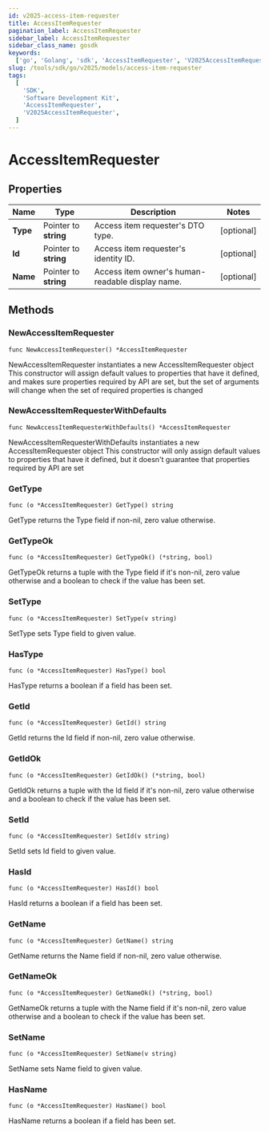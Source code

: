 ```yaml
---
id: v2025-access-item-requester
title: AccessItemRequester
pagination_label: AccessItemRequester
sidebar_label: AccessItemRequester
sidebar_class_name: gosdk
keywords:
  ['go', 'Golang', 'sdk', 'AccessItemRequester', 'V2025AccessItemRequester']
slug: /tools/sdk/go/v2025/models/access-item-requester
tags:
  [
    'SDK',
    'Software Development Kit',
    'AccessItemRequester',
    'V2025AccessItemRequester',
  ]
---
```


# AccessItemRequester

## Properties

| Name | Type | Description | Notes |
| --- | --- | --- | --- |
| **Type** | Pointer to **string** | Access item requester's DTO type. | [optional] |
| **Id** | Pointer to **string** | Access item requester's identity ID. | [optional] |
| **Name** | Pointer to **string** | Access item owner's human-readable display name. | [optional] |

## Methods

### NewAccessItemRequester

`func NewAccessItemRequester() *AccessItemRequester`

NewAccessItemRequester instantiates a new AccessItemRequester object This constructor will assign default values to properties that have it defined, and makes sure properties required by API are set, but the set of arguments will change when the set of required properties is changed

### NewAccessItemRequesterWithDefaults

`func NewAccessItemRequesterWithDefaults() *AccessItemRequester`

NewAccessItemRequesterWithDefaults instantiates a new AccessItemRequester object This constructor will only assign default values to properties that have it defined, but it doesn't guarantee that properties required by API are set

### GetType

`func (o *AccessItemRequester) GetType() string`

GetType returns the Type field if non-nil, zero value otherwise.

### GetTypeOk

`func (o *AccessItemRequester) GetTypeOk() (*string, bool)`

GetTypeOk returns a tuple with the Type field if it's non-nil, zero value otherwise and a boolean to check if the value has been set.

### SetType

`func (o *AccessItemRequester) SetType(v string)`

SetType sets Type field to given value.

### HasType

`func (o *AccessItemRequester) HasType() bool`

HasType returns a boolean if a field has been set.

### GetId

`func (o *AccessItemRequester) GetId() string`

GetId returns the Id field if non-nil, zero value otherwise.

### GetIdOk

`func (o *AccessItemRequester) GetIdOk() (*string, bool)`

GetIdOk returns a tuple with the Id field if it's non-nil, zero value otherwise and a boolean to check if the value has been set.

### SetId

`func (o *AccessItemRequester) SetId(v string)`

SetId sets Id field to given value.

### HasId

`func (o *AccessItemRequester) HasId() bool`

HasId returns a boolean if a field has been set.

### GetName

`func (o *AccessItemRequester) GetName() string`

GetName returns the Name field if non-nil, zero value otherwise.

### GetNameOk

`func (o *AccessItemRequester) GetNameOk() (*string, bool)`

GetNameOk returns a tuple with the Name field if it's non-nil, zero value otherwise and a boolean to check if the value has been set.

### SetName

`func (o *AccessItemRequester) SetName(v string)`

SetName sets Name field to given value.

### HasName

`func (o *AccessItemRequester) HasName() bool`

HasName returns a boolean if a field has been set.
